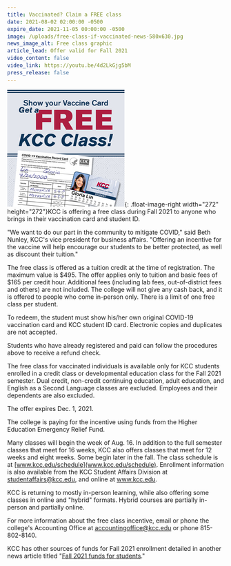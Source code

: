 ```yaml
---
title: Vaccinated? Claim a FREE class
date: 2021-08-02 02:00:00 -0500
expire_date: 2021-11-05 00:00:00 -0500
image: /uploads/free-class-if-vaccinated-news-580x630.jpg
news_image_alt: Free class graphic
article_lead: Offer valid for Fall 2021
video_content: false
video_link: https://youtu.be/4d2LkGjg5bM
press_release: false
---
```

![](/uploads/free-class-if-vaccinated-news-272x272.jpg){: .float-image-right width="272" height="272"}KCC is offering a free class during Fall 2021 to anyone who brings in their vaccination card and student ID.

"We want to do our part in the community to mitigate COVID," said Beth Nunley, KCC's vice president for business affairs. "Offering an incentive for the vaccine will help encourage our students to be better protected, as well as discount their tuition."

The free class is offered as a tuition credit at the time of registration. The maximum value is $495. The offer applies only to tuition and basic fees of $165 per credit hour. Additional fees (including lab fees, out-of-district fees and others) are not included. The college will not give any cash back, and it is offered to people who come in-person only. There is a limit of one free class per student.

To redeem, the student must show his/her own original COVID-19 vaccination card and KCC student ID card. Electronic copies and duplicates are not accepted.

Students who have already registered and paid can follow the procedures above to receive a refund check.

The free class for vaccinated individuals is available only for KCC students enrolled in a credit class or developmental education class for the Fall 2021 semester. Dual credit, non-credit continuing education, adult education, and English as a Second Language classes are excluded. Employees and their dependents are also excluded.

The offer expires Dec. 1, 2021.

The college is paying for the incentive using funds from the Higher Education Emergency Relief Fund.

Many classes will begin the week of Aug. 16. In addition to the full semester classes that meet for 16 weeks, KCC also offers classes that meet for 12 weeks and eight weeks. Some begin later in the fall. The class schedule is at [www.kcc.edu/schedule](www.kcc.edu/schedule). Enrollment information is also available from the KCC Student Affairs Division at [studentaffairs@kcc.edu](mailto:studentaffairs@kcc.edu), and online at www.kcc.edu.

KCC is returning to mostly in-person learning, while also offering some classes in online and "hybrid" formats. Hybrid courses are partially in-person and partially online.

For more information about the free class incentive, email or phone the college's Accounting Office at [accountingoffice@kcc.edu](mailto:accountingoffice@kcc.edu)&nbsp;or phone 815-802-8140.

KCC has other sources of funds for Fall 2021 enrollment detailed in another news article titled "[Fall 2021 funds for students](https://news.kcc.edu/2021/07/28/fall-2021-funds-for-students.html)."
